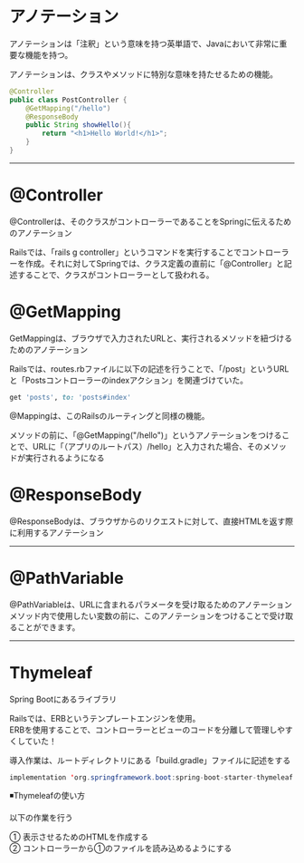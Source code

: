 # アノテーション
アノテーションは「注釈」という意味を持つ英単語で、Javaにおいて非常に重要な機能を持つ。

アノテーションは、クラスやメソッドに特別な意味を持たせるための機能。

```Java
@Controller
public class PostController {
    @GetMapping("/hello")
    @ResponseBody
    public String showHello(){
        return "<h1>Hello World!</h1>";
    }
}
```
---

# @Controller

@Controllerは、そのクラスがコントローラーであることをSpringに伝えるためのアノテーション

Railsでは、「rails g controller」というコマンドを実行することでコントローラーを作成。それに対してSpringでは、クラス定義の直前に「@Controller」と記述することで、クラスがコントローラーとして扱われる。

# @GetMapping

GetMappingは、ブラウザで入力されたURLと、実行されるメソッドを紐づけるためのアノテーション

Railsでは、routes.rbファイルに以下の記述を行うことで、「/post」というURLと「Postsコントローラーのindexアクション」を関連づけていた。


```Ruby
get 'posts', to: 'posts#index'
```
@Mappingは、このRailsのルーティングと同様の機能。

メソッドの前に、「@GetMapping("/hello")」というアノテーションをつけることで、URLに「（アプリのルートパス）/hello」と入力された場合、そのメソッドが実行されるようになる

# @ResponseBody

@ResponseBodyは、ブラウザからのリクエストに対して、直接HTMLを返す際に利用するアノテーション

---
# @PathVariable

@PathVariableは、URLに含まれるパラメータを受け取るためのアノテーション   
メソッド内で使用したい変数の前に、このアノテーションをつけることで受け取ることができます。

---
# Thymeleaf
Spring Bootにあるライブラリ

Railsでは、ERBというテンプレートエンジンを使用。  
ERBを使用することで、コントローラーとビューのコードを分離して管理しやすくしていた！

導入作業は、ルートディレクトリにある「build.gradle」ファイルに記述をする
```java
implementation 'org.springframework.boot:spring-boot-starter-thymeleaf'
```

◾️Thymeleafの使い方

以下の作業を行う

① 表示させるためのHTMLを作成する   
② コントローラーから①のファイルを読み込めるようにする


